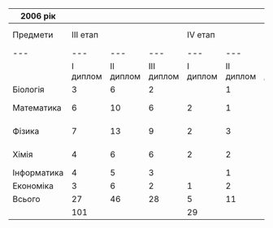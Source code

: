 |   2006 рік   |  |  |  |  |  |  |  |  |
| --- | --- | --- | --- | --- | --- | --- | --- | --- |
|   Предмети   |   III етап   |  |  |   IV етап   |  |  |   Міжнародні олімпіади   |  |
| --- | --- | --- | --- | --- | --- | --- | --- | --- |
|  |   I диплом   |   II диплом   |   III диплом   |   I диплом   |   II диплом   |   III диплом   |   Відбір МО   |   МО   |
|   Біологія   | 3 | 6 | 2 |  | 1 | 3 | 1 |  |
|   Математика   | 6 | 10 | 6 | 2 | 1 | 2 | 2 | Срібна медаль |
|   Фізика   | 7 | 13 | 9 | 2 | 3 | 2 | 1 | Срібна медаль |
|   Хімія   | 4 | 6 | 6 | 2 | 2 | 4 | 1 | Бронзова медаль |
|   Інформатика   | 4 | 5 | 3 |  | 1 | 1 |  |  |
|   Економіка   | 3 | 6 | 2 | 1 | 2 | 3 |  |  |
|   Всього   |   27   |   46   |   28   |   5   |   11   |   14   |  |  |
|  |   101   |  |  |   29   |  |  |  |  |